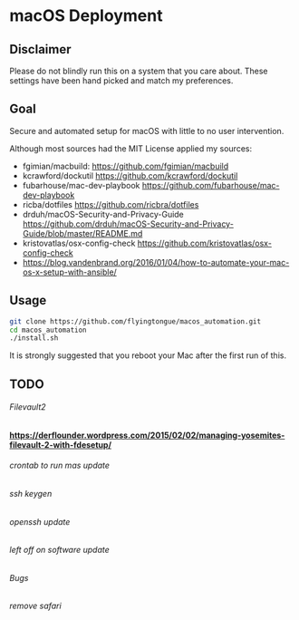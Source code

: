 # macOS Deployment

## Disclaimer

Please do not blindly run this on a system that you care about. These settings 
have been hand picked and match my preferences.

## Goal 

Secure and automated setup for macOS with little to no user intervention.

Although most sources had the MIT License applied my sources:
 * fgimian/macbuild: https://github.com/fgimian/macbuild
 * kcrawford/dockutil https://github.com/kcrawford/dockutil
 * fubarhouse/mac-dev-playbook https://github.com/fubarhouse/mac-dev-playbook
 * ricba/dotfiles https://github.com/ricbra/dotfiles
 * drduh/macOS-Security-and-Privacy-Guide https://github.com/drduh/macOS-Security-and-Privacy-Guide/blob/master/README.md
 * kristovatlas/osx-config-check https://github.com/kristovatlas/osx-config-check
 * https://blog.vandenbrand.org/2016/01/04/how-to-automate-your-mac-os-x-setup-with-ansible/

## Usage 

```bash
git clone https://github.com/flyingtongue/macos_automation.git
cd macos_automation
./install.sh
```

It is strongly suggested that you reboot your Mac after the first run
of this.

## TODO

###### Filevault2
**https://derflounder.wordpress.com/2015/02/02/managing-yosemites-filevault-2-with-fdesetup/**

###### crontab to run mas update

###### ssh keygen
###### openssh update
###### left off on software update
###### Bugs
###### remove safari

